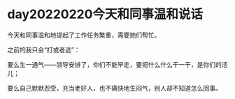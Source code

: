 # day20220220今天和同事温和说话

今天和同事温和地提起了工作任务繁重，需要她们帮忙。

之前的我只会“打或者逃”：

要么生一通气——领导安排了，你们不能早走，要把什么什么干一干，是你们的活儿；

要么自己默默忍受，充当老好人，也不痛快地生闷气，别人却不知道怎么回事。
